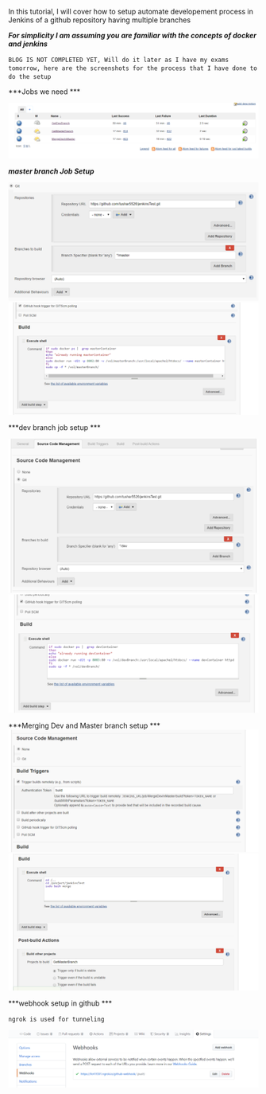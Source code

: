 In this tutorial, I will cover how to setup automate developement process in Jenkins of a github
repository having multiple branches

***For simplicity I am assuming you are familiar with the concepts of docker and jenkins***

`BLOG IS NOT COMPLETED YET, Will do it later as I have my exams tomorrow, here are the screenshots for the
process that I have done to do the setup`

***Jobs we need ***

![Image of Yaktocat](https://github.com/tushar5526/jenkinsTest/blob/master/allthreejobs.PNG)

***master branch Job Setup***

![Image of Yaktocat](https://github.com/tushar5526/jenkinsTest/blob/master/mastredev1.PNG)
![Image of Yaktocat](https://github.com/tushar5526/jenkinsTest/blob/master/masteedev2.PNG)

***dev branch job setup ***

![Image of Yaktocat](https://github.com/tushar5526/jenkinsTest/blob/master/devJOb1.PNG)
![Image of Yaktocat](https://github.com/tushar5526/jenkinsTest/blob/master/devJOb2.PNG)

***Merging Dev and Master branch setup ***
![Image of Yaktocat](https://github.com/tushar5526/jenkinsTest/blob/master/devMerge1.PNG)
![Image of Yaktocat](https://github.com/tushar5526/jenkinsTest/blob/master/devMerge2.PNG)

***webhook setup in github ***

`ngrok is used for tunneling`

![Image of Yaktocat](https://github.com/tushar5526/jenkinsTest/blob/master/webhook.PNG)
